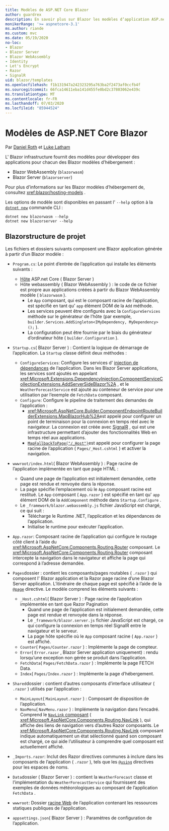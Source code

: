 ```yaml
---
title: Modèles de ASP.NET Core Blazor
author: guardrex
description: En savoir plus sur Blazor les modèles d’application ASP.net Core et la Blazor structure de projet.
monikerRange: '>= aspnetcore-3.1'
ms.author: riande
ms.custom: mvc
ms.date: 05/19/2020
no-loc:
- Blazor
- Blazor Server
- Blazor WebAssembly
- Identity
- Let's Encrypt
- Razor
- SignalR
uid: blazor/templates
ms.openlocfilehash: f1b131947a242323295a763ba2f2473af0ccfb4f
ms.sourcegitcommit: 66fca14611eba141d455fe0bd2c37803062e439c
ms.translationtype: MT
ms.contentlocale: fr-FR
ms.lasthandoff: 07/03/2020
ms.locfileid: "85944524"
---
```

# <a name="aspnet-core-blazor-templates"></a>Modèles de ASP.NET Core Blazor

Par [Daniel Roth](https://github.com/danroth27) et [Luke Latham](https://github.com/guardrex)

L' Blazor infrastructure fournit des modèles pour développer des applications pour chacun des Blazor modèles d’hébergement :

* Blazor WebAssembly (`blazorwasm`)
* Blazor Server (`blazorserver`)

Pour plus d’informations sur les Blazor modèles d’hébergement de, consultez <xref:blazor/hosting-models> .

Les options de modèle sont disponibles en passant l' `--help` option à la [`dotnet new`](/dotnet/core/tools/dotnet-new) commande CLI :

```dotnetcli
dotnet new blazorwasm --help
dotnet new blazorserver --help
```

## <a name="blazor-project-structure"></a>Blazorstructure de projet

Les fichiers et dossiers suivants composent une Blazor application générée à partir d’un Blazor modèle :

* `Program.cs`: Le point d’entrée de l’application qui installe les éléments suivants :

  * [Hôte](xref:fundamentals/host/generic-host) ASP.net Core ( Blazor Server )
  * Hôte webassembly ( Blazor WebAssembly ) : le code de ce fichier est propre aux applications créées à partir du Blazor WebAssembly modèle ( `blazorwasm` ).
    * Le `App` composant, qui est le composant racine de l’application, est spécifié en tant qu' `app` élément DOM de la `Add` méthode.
    * Les services peuvent être configurés avec la `ConfigureServices` méthode sur le générateur de l’hôte (par exemple, `builder.Services.AddSingleton<IMyDependency, MyDependency>();` ).
    * La configuration peut être fournie par le biais du générateur d’ordinateur hôte ( `builder.Configuration` ).

* `Startup.cs`( Blazor Server ) : Contient la logique de démarrage de l’application. La `Startup` classe définit deux méthodes :

  * `ConfigureServices`: Configure les services d' [injection de dépendances](xref:fundamentals/dependency-injection) de l’application. Dans les Blazor Server applications, les services sont ajoutés en appelant <xref:Microsoft.Extensions.DependencyInjection.ComponentServiceCollectionExtensions.AddServerSideBlazor%2A> , et le `WeatherForecastService` est ajouté au conteneur de service pour une utilisation par l’exemple de `FetchData` composant.
  * `Configure`: Configure le pipeline de traitement des demandes de l’application :
    * <xref:Microsoft.AspNetCore.Builder.ComponentEndpointRouteBuilderExtensions.MapBlazorHub%2A>est appelé pour configurer un point de terminaison pour la connexion en temps réel avec le navigateur. La connexion est créée avec [SignalR](xref:signalr/introduction) , qui est une infrastructure permettant d’ajouter des fonctionnalités Web en temps réel aux applications.
    * [`MapFallbackToPage("/_Host")`](xref:Microsoft.AspNetCore.Builder.RazorPagesEndpointRouteBuilderExtensions.MapFallbackToPage*)est appelé pour configurer la page racine de l’application ( `Pages/_Host.cshtml` ) et activer la navigation.

* `wwwroot/index.html`( Blazor WebAssembly ) : Page racine de l’application implémentée en tant que page HTML :
  * Quand une page de l’application est initialement demandée, cette page est rendue et renvoyée dans la réponse.
  * La page spécifie l’emplacement où le `App` composant racine est restitué. Le `App` composant ( `App.razor` ) est spécifié en tant qu' `app` élément DOM de la `AddComponent` méthode dans `Startup.Configure` .
  * Le `_framework/blazor.webassembly.js` fichier JavaScript est chargé, ce qui suit :
    * Télécharge le Runtime .NET, l’application et les dépendances de l’application.
    * Initialise le runtime pour exécuter l’application.

* `App.razor`: Composant racine de l’application qui configure le routage côté client à l’aide du <xref:Microsoft.AspNetCore.Components.Routing.Router> composant. Le <xref:Microsoft.AspNetCore.Components.Routing.Router> composant intercepte la navigation dans le navigateur et affiche la page qui correspond à l’adresse demandée.

* `Pages`dossier : contient les composants/pages routables ( `.razor` ) qui composent l' Blazor application et la Razor page racine d’une Blazor Server application. L’itinéraire de chaque page est spécifié à l’aide de la [`@page`](xref:mvc/views/razor#page) directive. Le modèle comprend les éléments suivants :
  * `_Host.cshtml`( Blazor Server ) : Page racine de l’application implémentée en tant que Razor Pagination
    * Quand une page de l’application est initialement demandée, cette page est rendue et renvoyée dans la réponse.
    * Le `_framework/blazor.server.js` fichier JavaScript est chargé, ce qui configure la connexion en temps réel SignalR entre le navigateur et le serveur.
    * La page hôte spécifie où le `App` composant racine ( `App.razor` ) est affiché.
  * `Counter`( `Pages/Counter.razor` ) : Implémente la page de compteur.
  * `Error`( `Error.razor` , Blazor Server application uniquement) : rendu lorsqu’une exception non gérée se produit dans l’application.
  * `FetchData`( `Pages/FetchData.razor` ) : Implémente la page FETCH Data.
  * `Index`( `Pages/Index.razor` ) : Implémente la page d’hébergement.

* `Shared`dossier : contient d’autres composants d’interface utilisateur ( `.razor` ) utilisés par l’application :
  * `MainLayout`( `MainLayout.razor` ) : Composant de disposition de l’application.
  * `NavMenu`( `NavMenu.razor` ) : Implémente la navigation dans l’encadré. Comprend le [ `NavLink` composant](xref:blazor/fundamentals/routing#navlink-component) ( <xref:Microsoft.AspNetCore.Components.Routing.NavLink> ), qui affiche des liens de navigation vers d’autres Razor composants. Le <xref:Microsoft.AspNetCore.Components.Routing.NavLink> composant indique automatiquement un état sélectionné quand son composant est chargé, ce qui aide l’utilisateur à comprendre quel composant est actuellement affiché.

* `_Imports.razor`: Inclut des Razor directives communes à inclure dans les composants de l’application ( `.razor` ), tels que les [`@using`](xref:mvc/views/razor#using) directives pour les espaces de noms.

* `Data`dossier ( Blazor Server ) : contient la `WeatherForecast` classe et l’implémentation du `WeatherForecastService` qui fournissent des exemples de données météorologiques au composant de l’application `FetchData` .

* `wwwroot`: Dossier [racine Web](xref:fundamentals/index#web-root) de l’application contenant les ressources statiques publiques de l’application.

* `appsettings.json`( Blazor Server ) : Paramètres de configuration de l’application.
